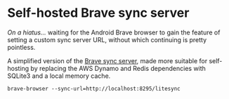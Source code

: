 # Self-hosted Brave sync server

*On a hiatus...* waiting for the Android Brave browser to gain the feature of
setting a custom sync server URL, without which continuing is pretty pointless.

A simplified version of the [Brave sync server](https://github.com/brave/go-sync),
made more suitable for self-hosting by replacing the AWS Dynamo and Redis
dependencies with SQLite3 and a local memory cache.

```
brave-browser --sync-url=http://localhost:8295/litesync
```

